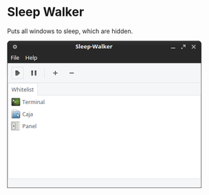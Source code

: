 # Sleep Walker

Puts all windows to sleep, which are hidden.

!["Screenshot of the Sleep Walker"](https://github.com/ikem-krueger/sleep-walker/blob/master/Screenshots/sleep-walker.png)
